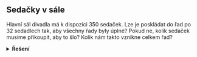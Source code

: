 ## Sedačky v sále

Hlavní sál divadla má k dispozici 350 sedaček. Lze je poskládat do řad po 32 sedadlech tak, aby všechny řady byly úplné?
Pokud ne, kolik sedaček musíme přikoupit, aby to šlo? Kolik nám takto vznikne celkem řad?

<details>
<summary><b>Řešení</b></summary>

```python
zbyva = 350 % 32
dokoupit = 32 - zbyva
celkem_rad = (350 + dokoupit) / 32
```

</details>

